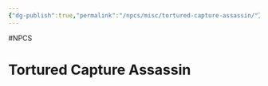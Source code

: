 ```yaml
---
{"dg-publish":true,"permalink":"/npcs/misc/tortured-capture-assassin/"}
---
```


#NPCS
# Tortured Capture Assassin
